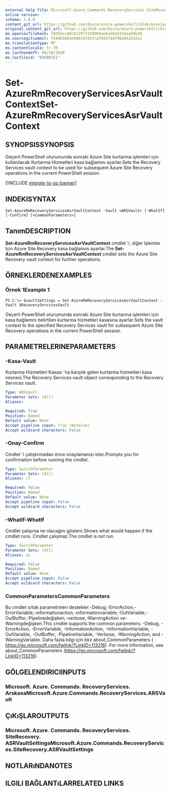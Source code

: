 ```yaml
---
external help file: Microsoft.Azure.Commands.RecoveryServices.SiteRecovery.dll-Help.xml
online version: ''
schema: 2.0.0
content_git_url: https://github.com/Azure/azure-powershell/blob/preview/src/ResourceManager/RecoveryServices.SiteRecovery/Commands.RecoveryServices.SiteRecovery/help/Set-AzureRmRecoveryServicesAsrVaultContext.md
original_content_git_url: https://github.com/Azure/azure-powershell/blob/preview/src/ResourceManager/RecoveryServices.SiteRecovery/Commands.RecoveryServices.SiteRecovery/help/Set-AzureRmRecoveryServicesAsrVaultContext.md
ms.openlocfilehash: f8d55ec80c6120f2159969ae6a58a531bea50b20
ms.sourcegitcommit: f599b50d5e980197d1fca769378df90a842b42a1
ms.translationtype: MT
ms.contentlocale: tr-TR
ms.lasthandoff: 08/20/2020
ms.locfileid: "93589151"
---
```

# <span data-ttu-id="34453-101">Set-AzureRmRecoveryServicesAsrVaultContext</span><span class="sxs-lookup"><span data-stu-id="34453-101">Set-AzureRmRecoveryServicesAsrVaultContext</span></span>

## <span data-ttu-id="34453-102">SYNOPSIS</span><span class="sxs-lookup"><span data-stu-id="34453-102">SYNOPSIS</span></span>
<span data-ttu-id="34453-103">Geçerli PowerShell oturumunda sonraki Azure Site kurtarma işlemleri için kullanılacak Kurtarma Hizmetleri kasa bağlamını ayarlar.</span><span class="sxs-lookup"><span data-stu-id="34453-103">Sets the Recovery Services vault context to be used for subsequent Azure Site Recovery operations in the current PowerShell session.</span></span>

[!INCLUDE [migrate-to-az-banner](../../includes/migrate-to-az-banner.md)]

## <span data-ttu-id="34453-104">INDEKI</span><span class="sxs-lookup"><span data-stu-id="34453-104">SYNTAX</span></span>

```
Set-AzureRmRecoveryServicesAsrVaultContext -Vault <ARSVault> [-WhatIf] [-Confirm] [<CommonParameters>]
```

## <span data-ttu-id="34453-105">Tanım</span><span class="sxs-lookup"><span data-stu-id="34453-105">DESCRIPTION</span></span>
<span data-ttu-id="34453-106">**Set-AzureRmRecoveryServicesAsrVaultContext** cmdlet 'i, diğer Işlemler Için Azure Site Recovery kasa bağlamını ayarlar.</span><span class="sxs-lookup"><span data-stu-id="34453-106">The **Set-AzureRmRecoveryServicesAsrVaultContext** cmdlet sets the Azure Site Recovery vault context for further operations.</span></span>

## <span data-ttu-id="34453-107">ÖRNEKLERDEN</span><span class="sxs-lookup"><span data-stu-id="34453-107">EXAMPLES</span></span>

### <span data-ttu-id="34453-108">Örnek 1</span><span class="sxs-lookup"><span data-stu-id="34453-108">Example 1</span></span>
```
PS C:\> $vaultSettings = Set-AzureRmRecoveryServicesAsrVaultContext -Vault $RecoveryServicesVault
```

<span data-ttu-id="34453-109">Geçerli PowerShell oturumunda sonraki Azure Site kurtarma işlemleri için kasa bağlamını belirtilen kurtarma hizmetleri kasasına ayarlar.</span><span class="sxs-lookup"><span data-stu-id="34453-109">Sets the vault context to the specified Recovery Services vault for subsequent Azure Site Recovery operations in the current PowerShell session.</span></span>

## <span data-ttu-id="34453-110">PARAMETRELERINE</span><span class="sxs-lookup"><span data-stu-id="34453-110">PARAMETERS</span></span>

### <span data-ttu-id="34453-111">-Kasa</span><span class="sxs-lookup"><span data-stu-id="34453-111">-Vault</span></span>
<span data-ttu-id="34453-112">Kurtarma Hizmetleri Kasası 'na karşılık gelen kurtarma hizmetleri kasa nesnesi.</span><span class="sxs-lookup"><span data-stu-id="34453-112">The Recovery Services vault object corresponding to the Recovery Services vault.</span></span>

```yaml
Type: ARSVault
Parameter Sets: (All)
Aliases: 

Required: True
Position: Named
Default value: None
Accept pipeline input: True (ByValue)
Accept wildcard characters: False
```

### <span data-ttu-id="34453-113">-Onay</span><span class="sxs-lookup"><span data-stu-id="34453-113">-Confirm</span></span>
<span data-ttu-id="34453-114">Cmdlet 'i çalıştırmadan önce onaylamanızı ister.</span><span class="sxs-lookup"><span data-stu-id="34453-114">Prompts you for confirmation before running the cmdlet.</span></span>

```yaml
Type: SwitchParameter
Parameter Sets: (All)
Aliases: cf

Required: False
Position: Named
Default value: None
Accept pipeline input: False
Accept wildcard characters: False
```

### <span data-ttu-id="34453-115">-WhatIf</span><span class="sxs-lookup"><span data-stu-id="34453-115">-WhatIf</span></span>
<span data-ttu-id="34453-116">Cmdlet çalışırsa ne olacağını gösterir.</span><span class="sxs-lookup"><span data-stu-id="34453-116">Shows what would happen if the cmdlet runs.</span></span>
<span data-ttu-id="34453-117">Cmdlet çalışmaz.</span><span class="sxs-lookup"><span data-stu-id="34453-117">The cmdlet is not run.</span></span>

```yaml
Type: SwitchParameter
Parameter Sets: (All)
Aliases: wi

Required: False
Position: Named
Default value: None
Accept pipeline input: False
Accept wildcard characters: False
```

### <span data-ttu-id="34453-118">CommonParameters</span><span class="sxs-lookup"><span data-stu-id="34453-118">CommonParameters</span></span>
<span data-ttu-id="34453-119">Bu cmdlet ortak parametreleri destekler:-Debug,-ErrorAction,-ErrorVariable,-ınformationaction,-ınformationvariable,-OutVariable,-OutBuffer,-Pipelinedeğişken,-verbose,-WarningAction ve-Warningdeğişken.</span><span class="sxs-lookup"><span data-stu-id="34453-119">This cmdlet supports the common parameters: -Debug, -ErrorAction, -ErrorVariable, -InformationAction, -InformationVariable, -OutVariable, -OutBuffer, -PipelineVariable, -Verbose, -WarningAction, and -WarningVariable.</span></span> <span data-ttu-id="34453-120">Daha fazla bilgi için bkz about_CommonParameters ( https://go.microsoft.com/fwlink/?LinkID=113216) .</span><span class="sxs-lookup"><span data-stu-id="34453-120">For more information, see about_CommonParameters (https://go.microsoft.com/fwlink/?LinkID=113216).</span></span>

## <span data-ttu-id="34453-121">GÖLGELENDIRICI</span><span class="sxs-lookup"><span data-stu-id="34453-121">INPUTS</span></span>

### <span data-ttu-id="34453-122">Microsoft. Azure. Commands. RecoveryServices. Arskasa</span><span class="sxs-lookup"><span data-stu-id="34453-122">Microsoft.Azure.Commands.RecoveryServices.ARSVault</span></span>

## <span data-ttu-id="34453-123">ÇıKıŞLAR</span><span class="sxs-lookup"><span data-stu-id="34453-123">OUTPUTS</span></span>

### <span data-ttu-id="34453-124">Microsoft. Azure. Commands. RecoveryServices. SiteRecovery. ASRVaultSettings</span><span class="sxs-lookup"><span data-stu-id="34453-124">Microsoft.Azure.Commands.RecoveryServices.SiteRecovery.ASRVaultSettings</span></span>

## <span data-ttu-id="34453-125">NOTLARıNDA</span><span class="sxs-lookup"><span data-stu-id="34453-125">NOTES</span></span>

## <span data-ttu-id="34453-126">ILGILI BAĞLANTıLAR</span><span class="sxs-lookup"><span data-stu-id="34453-126">RELATED LINKS</span></span>

